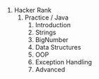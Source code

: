 1. Hacker Rank 
   1. Practice / Java
      1. Introduction
      2. Strings
      3. BigNumber
      4. Data Structures
      5. OOP
      6. Exception Handling
      7. Advanced 

